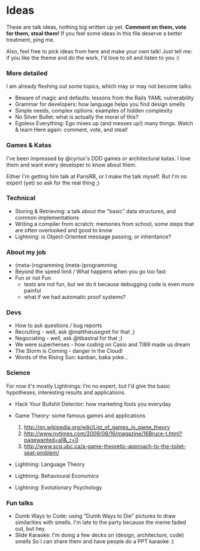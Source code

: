 # Ideas
These are talk ideas, nothing big written up yet.
**Comment on them, vote for them, steal them!**
If you feel some ideas in this file deserve a better treatment, ping me.

Also, feel free to pick ideas from here and make your own talk!
Just tell me: if you like the theme and do the work, I'd love to sit and listen to you :)


### More detailed
I am already fleshing out some topics, which may or may not become talks:
* Beware of magic and defaults: lessons from the Rails YAML vulnerability
* Grammar for developers: how language helps you find design smells
* Simple needs, complex options: examples of hidden complexity
* No Silver Bullet: what is actually the moral of this?
* Egoless Everything: Ego mixes up (and messes up!) many things. Watch & learn
Here again: comment, vote, and steal!


### Games & Katas
I've been impressed by @cyriux's DDD games or architectural katas.
I love them and want every developer to know about them.

Either I'm getting him talk at ParisRB, or I make the talk myself.
But I'm no expert (yet) so ask for the real thing ;)


### Technical
* Storing & Retrieving: a talk about the "basic" data structures, and common implementations
* Writing a compiler from scratch: memories from school, some steps that are often overlooked and good to know
* Lightning: is Object-Oriented message passing, or inheritance?


### About my job
* (meta-)rogramming (meta-)programming
* Beyond the speed limit / What happens when you go too fast
* Fun or not Fun
    - tests are not fun, but we do it because debugging code is even more painful
    - what if we had automatic proof systems?

### Devs
* How to ask questions / bug reports
* Recruiting - well, ask @matthieusegret for that ;)
* Negociating - well, ask @tibastral for that ;)
* We were superheroes - how coding on Casio and TI89 made us dream
* The Storm is Coming - danger in the Cloud!
* Words of the Rising Sun: kanban, baka yoke...

### Science
For now it's mostly Lightnings: I'm no expert, but I'd give the basic hypotheses, interesting results and applications.
* Hack Your Bullshit Detector: how marketing fools you everyday

* Game Theory: some famous games and applications
  1. http://en.wikipedia.org/wiki/List_of_games_in_game_theory
  1. http://www.nytimes.com/2009/08/16/magazine/16Bruce-t.html?pagewanted=all&_r=0
  1. http://www.scq.ubc.ca/a-game-theoretic-approach-to-the-toilet-seat-problem/

* Lightning: Language Theory
* Lightning: Behavioural Economics
* Lightning: Evolutionary Psychology

### Fun talks
* Dumb Ways to Code: using "Dumb Ways to Die" pictures to draw similarities with smells.
  I'm late to the party because the meme faded out, but hey.
* Slide Karaoke: I'm doing a few decks on (design, architecture, code) smells
  So I can share them and have people do a PPT karaoke :)
